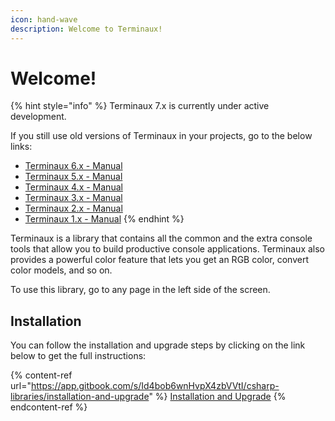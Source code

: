 ```yaml
---
icon: hand-wave
description: Welcome to Terminaux!
---
```


# Welcome!

{% hint style="info" %}
Terminaux 7.x is currently under active development.

If you still use old versions of Terminaux in your projects, go to the below links:

* [Terminaux 6.x - Manual](https://app.gitbook.com/o/fj052nYlsxW9IdL3bsZj/s/TQS2U00Papqc2LMhftr5/)
* [Terminaux 5.x - Manual](https://app.gitbook.com/o/fj052nYlsxW9IdL3bsZj/s/AwolIeCEQSaYeA2rJwE5/)
* [Terminaux 4.x - Manual](https://app.gitbook.com/o/fj052nYlsxW9IdL3bsZj/s/LICzQPcJvzuBfJRHqvLy/)
* [Terminaux 3.x - Manual](https://app.gitbook.com/o/fj052nYlsxW9IdL3bsZj/s/OmlwECCRQY4XJQJZaeLc/)
* [Terminaux 2.x - Manual](https://app.gitbook.com/o/fj052nYlsxW9IdL3bsZj/s/BAbXedIZJ6HPa9EGmSYt/)
* [Terminaux 1.x - Manual](https://app.gitbook.com/o/fj052nYlsxW9IdL3bsZj/s/IcD1aLc5jxHMwvslhJIP/)
{% endhint %}

Terminaux is a library that contains all the common and the extra console tools that allow you to build productive console applications. Terminaux also provides a powerful color feature that lets you get an RGB color, convert color models, and so on.

To use this library, go to any page in the left side of the screen.

## Installation

You can follow the installation and upgrade steps by clicking on the link below to get the full instructions:

{% content-ref url="https://app.gitbook.com/s/Id4bob6wnHvpX4zbVVtI/csharp-libraries/installation-and-upgrade" %}
[Installation and Upgrade](https://app.gitbook.com/s/Id4bob6wnHvpX4zbVVtI/csharp-libraries/installation-and-upgrade)
{% endcontent-ref %}
